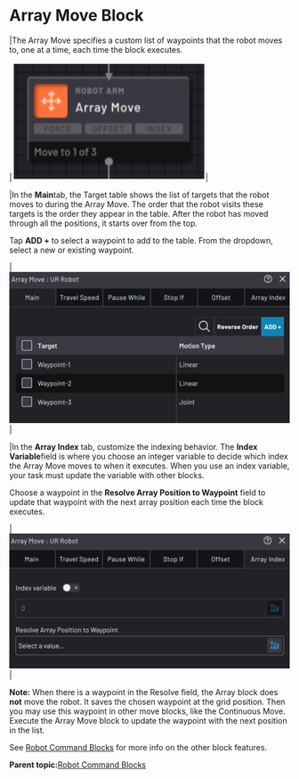 # Array Move Block

|The Array Move specifies a custom list of waypoints that the robot moves to, one at a time, each time the block executes.

|![](../../../../_Media/ForgeOS-5-x/BlockGlossary-5-x/Robot_Command_Blocks/Robot_command_block_path_array_move_5-x.png)|

|In the **Main**tab, the Target table shows the list of targets that the robot moves to during the Array Move. The order that the robot visits these targets is the order they appear in the table. After the robot has moved through all the positions, it starts over from the top.

Tap **ADD +** to select a waypoint to add to the table. From the dropdown, select a new or existing waypoint.

|![](../../../../_Media/ForgeOS-5-x/BlockGlossary-5-x/Robot_Command_Blocks/robot-command-blocks-array-move-main-20220916-5.3-jlh-001.png)|

|In the **Array Index** tab, customize the indexing behavior. The **Index Variable**field is where you choose an integer variable to decide which index the Array Move moves to when it executes. When you use an index variable, your task must update the variable with other blocks.

Choose a waypoint in the **Resolve Array Position to Waypoint** field to update that waypoint with the next array position each time the block executes.

|![](../../../../_Media/ForgeOS-5-x/BlockGlossary-5-x/Robot_Command_Blocks/robot-command-blocks-array-move-index-20220916-5.3-jlh-001.png)|

**Note:** When there is a waypoint in the Resolve field, the Array block does **not** move the robot. It saves the chosen waypoint at the grid position. Then you may use this waypoint in other move blocks, like the Continuous Move. Execute the Array Move block to update the waypoint with the next position in the list.

See [Robot Command Blocks](robot_command_blocks.md) for more info on the other block features.

**Parent topic:**[Robot Command Blocks](../../6-Task-Canvas-App/Block_Glossary/robot_command_blocks.md)

